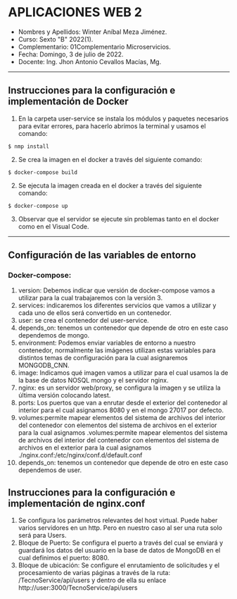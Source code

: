 # APLICACIONES WEB 2
- Nombres y Apellidos: Winter Aníbal Meza Jiménez.
- Curso: Sexto "B" 2022(1).
- Complementario: 01Complementario Microservicios.
- Fecha: Domingo, 3 de julio de 2022.
- Docente: Ing. Jhon Antonio Cevallos Macías, Mg.
***
## Instrucciones para la configuración e implementación de Docker 
1. En la carpeta user-service se instala los módulos y paquetes necesarios para evitar errores, para hacerlo abrimos la terminal y usamos el comando:
 ```
$ nmp install

```  
2. Se crea la imagen en el docker a través del siguiente comando:
```
$ docker-compose build

```
2. Se ejecuta la imagen creada en el docker a través del siguiente comando:
```
$ docker-compose up
```
3. Observar que el servidor se ejecute sin problemas tanto en el docker como en el Visual Code.
***
## Configuración de las variables de entorno
### Docker-compose:
1. version: Debemos indicar que versión de docker-compose vamos a utilizar para la cual trabajaremos con la versión 3.
2. services: indicaremos los diferentes servicios que vamos a utilizar y cada uno de ellos será convertido en un contenedor.
3. user: se crea el contenedor del user-service.
4. depends_on:  tenemos un contenedor que depende de otro en este caso dependemos de mongo.
5. environment: Podemos enviar variables de entorno a nuestro contenedor, normalmente las imágenes utilizan estas variables para distintos temas de configuración para la cual asignaremos MONGODB_CNN.
6. image: Indicamos qué imagen vamos a utilizar para el cual usamos la de la base de datos NOSQL mongo y el servidor nginx.
7. nginx: es un servidor web/proxy, se configura la imagen y se utiliza la última versión colocando latest.
8. ports: Los puertos que van a enrutar desde el exterior del contenedor al interior para el cual asignamos 8080  y en el mongo 27017 por defecto.
9.  volumes:permite mapear elementos del sistema de archivos del interior del contenedor con elementos del sistema de archivos en el exterior para la cual asignamos .volumes:permite mapear elementos del sistema de archivos del interior del contenedor con elementos del sistema de archivos en el exterior para la cual asignamos ./nginx.conf:/etc/nginx/conf.d/default.conf
10. depends_on:  tenemos un contenedor que depende de otro en este caso dependemos de user.
## Instrucciones para la configuración e implementación de nginx.conf
1. Se configura los parámetros relevantes del host virtual. Puede haber varios servidores en un http. Pero en nuestro caso al ser una ruta solo será para Users.
2. Bloque de Puerto: Se configura el puerto a través del cual se enviará y guardará los datos del usuario en la base de datos de MongoDB en el cual definimos el puerto: 8080.
3. Bloque de ubicación: Se configure el enrutamiento de solicitudes y el procesamiento de varias páginas a través de la ruta: /TecnoService/api/users  y dentro de ella su enlace http://user:3000/TecnoService/api/users
